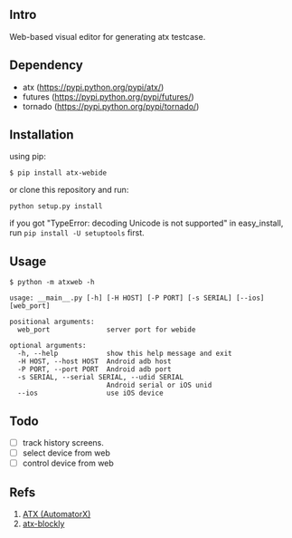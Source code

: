 ## Intro
Web-based visual editor for generating atx testcase.

## Dependency
- atx (https://pypi.python.org/pypi/atx/)
- futures (https://pypi.python.org/pypi/futures/)
- tornado (https://pypi.python.org/pypi/tornado/)

## Installation
using pip:
```
$ pip install atx-webide
```

or clone this repository and run:

```python setup.py install```

if you got "TypeError: decoding Unicode is not supported" in easy_install,
run ```pip install -U setuptools``` first.

## Usage
```
$ python -m atxweb -h

usage: __main__.py [-h] [-H HOST] [-P PORT] [-s SERIAL] [--ios] [web_port]

positional arguments:
  web_port              server port for webide

optional arguments:
  -h, --help            show this help message and exit
  -H HOST, --host HOST  Android adb host
  -P PORT, --port PORT  Android adb port
  -s SERIAL, --serial SERIAL, --udid SERIAL
                        Android serial or iOS unid
  --ios                 use iOS device
```

## Todo
- [ ] track history screens.
- [ ] select device from web
- [ ] control device from web

## Refs
1. [ATX (AutomatorX)](https://github.com/codeskyblue/AutomatorX)
2. [atx-blockly](https://github.com/openatx/blockly)
